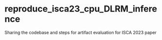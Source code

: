 # reproduce_isca23_cpu_DLRM_inference
Sharing the codebase and steps for artifact evaluation for ISCA 2023 paper
